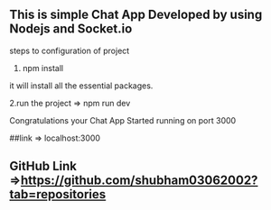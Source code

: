 ## This is simple Chat App Developed by using Nodejs and Socket.io

steps to configuration of project

1. npm install

it will install all the essential packages.

2.run the project => npm run dev

Congratulations your Chat App Started running on port 3000

##link => localhost:3000

## GitHub Link =>https://github.com/shubham03062002?tab=repositories
